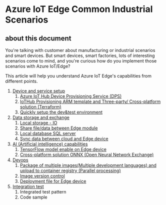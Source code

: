 # Azure IoT Edge Common Industrial Scenarios

## about this document

You're talking with customer about manufacturing or industrial scenarios and smart devices. But smart devices, smart factories, lots of interesting scenarios come to mind, and you're curious how do you implement those scenarios with Azure IoT/Edge?

This article will help you understand Azure IoT Edge's capabilities from different points.

1. [Device and service setup](/DeviceAndServiceSetup.md)
   1. [Azure IoT Hub Device Provisioning Service (DPS)](/DeviceAndServiceSetup.md#11-azure-iot-hub-device-provisioning-service-dps)
   2. [IoTHub Provisioning ARM template and Three-party/ Cross-platform solution (Terraform)](/DeviceAndServiceSetup.md#12-iothub-and-device-provision)
   3. [Quickly setup the dev&test environment](/DeviceAndServiceSetup.md#13-setup-the-devtest-environment)
2. [Data storage and exchange](/DataStorageAndExchange.md)
   1. [Local storage - IO](/DataStorageAndExchange.md#21-local-storage---io)
   2. [Share file/data between Edge module](/DataStorageAndExchange.md#22-share-filedata-between-edge-module)
   3. [Local database SQL server](/DataStorageAndExchange.md#23-local-database-sql-server)
   4. [Sync data between cloud and Edge device](/DataStorageAndExchange.md#24-sync-data-between-cloud-and-edge-device)
3. [AI (Artificial intelligence) capabilities](AIcapabilities.md)
   1. [TensorFlow model enable on Edge device](/AIcapabilities.md#tensorflow-model-enable-on-edge-device)
   2. [Cross-platform solution ONNX (Open Neural Network Exchange)](/AIcapabilities.md#open-neural-network-exchange-onnx)
4. [Devops](/EdgeDevops.md)
   1. [Package of multiple images(Multiple development languages) and upload to container registry (Parallel processing)](/EdgeDevops.md#package-images-and-upload-to-container-registry)
   2. [Image version control](/EdgeDevops.md#imagetag-used-for-version-control)
   3. [Deployment file for Edge device](/EdgeDevops.md#edge-module-image-deployment)
5. [Integration test](/IntegrationTest.md)
   1. Integrated test pattern
   2. Code sample
